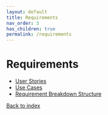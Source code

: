 ```yaml
---
layout: default
title: Requirements
nav_order: 3
has_children: true
permalink: /requirements
---
```


# Requirements

* [User Stories](user-stories.md)
* [Use Cases](use-cases.md)
* [Requirement Breakdown Structure](requirements.md)

[Back to index](../index.md)